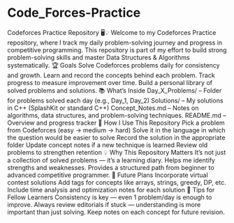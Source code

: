 # Code_Forces-Practice
Codeforces Practice Repository 🖥️💡
Welcome to my Codeforces Practice repository, where I track my daily problem-solving journey and progress in competitive programming. This repository is part of my effort to build strong problem-solving skills and master Data Structures & Algorithms systematically.
🏆 Goals
Solve Codeforces problems daily for consistency and growth.
Learn and record the concepts behind each problem.
Track progress to measure improvement over time.
Build a personal library of solved problems and solutions.
📚 What’s Inside
Day_X_Problems/ – Folder for problems solved each day (e.g., Day_1, Day_2)
Solutions/ – My solutions in C++ (SplashKit or standard C++)
Concept_Notes.md – Notes on algorithms, data structures, and problem-solving techniques.
README.md – Overview and progress tracker
🔹 How I Use This Repository
Pick a problem from Codeforces (easy → medium → hard)
Solve it in the language in which the question would be easier to solve
Record the solution in the appropriate folder
Update concept notes if a new technique is learned
Review old problems to strengthen retention
💡 Why This Repository Matters
It’s not just a collection of solved problems — it’s a learning diary.
Helps me identify strengths and weaknesses.
Provides a structured path from beginner to advanced competitive programmer.
🚀 Future Plans
Incorporate virtual contest solutions
Add tags for concepts like arrays, strings, greedy, DP, etc.
Include time analysis and optimization notes for each solution
📌 Tips for Fellow Learners
Consistency is key — even 1 problem/day is enough to improve.
Always review editorials if stuck — understanding is more important than just solving.
Keep notes on each concept for future revision.
